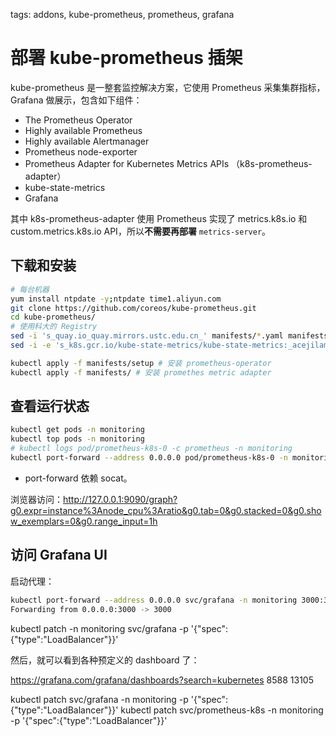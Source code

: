 tags: addons, kube-prometheus, prometheus, grafana

# 部署 kube-prometheus 插架
kube-prometheus 是一整套监控解决方案，它使用 Prometheus 采集集群指标，Grafana 做展示，包含如下组件：
+ The Prometheus Operator
+ Highly available Prometheus
+ Highly available Alertmanager
+ Prometheus node-exporter
+ Prometheus Adapter for Kubernetes Metrics APIs （k8s-prometheus-adapter）
+ kube-state-metrics
+ Grafana

其中 k8s-prometheus-adapter 使用 Prometheus 实现了 metrics.k8s.io 和 custom.metrics.k8s.io API，所以**不需要再部署** `metrics-server`。


## 下载和安装

``` bash
# 每台机器
yum install ntpdate -y;ntpdate time1.aliyun.com
git clone https://github.com/coreos/kube-prometheus.git
cd kube-prometheus/
# 使用科大的 Registry
sed -i 's_quay.io_quay.mirrors.ustc.edu.cn_' manifests/*.yaml manifests/setup/*.yaml
sed -i -e 's_k8s.gcr.io/kube-state-metrics/kube-state-metrics:_acejilam/kube-state-metrics:_' manifests/*.yaml manifests/setup/*.yaml

kubectl apply -f manifests/setup # 安装 prometheus-operator
kubectl apply -f manifests/ # 安装 promethes metric adapter
```

## 查看运行状态

``` bash
kubectl get pods -n monitoring
kubectl top pods -n monitoring
# kubectl logs pod/prometheus-k8s-0 -c prometheus -n monitoring
kubectl port-forward --address 0.0.0.0 pod/prometheus-k8s-0 -n monitoring 9090:9090 &

```
+ port-forward 依赖 socat。

浏览器访问：http://127.0.0.1:9090/graph?g0.expr=instance%3Anode_cpu%3Aratio&g0.tab=0&g0.stacked=0&g0.show_exemplars=0&g0.range_input=1h




## 访问 Grafana UI

启动代理：

``` bash
kubectl port-forward --address 0.0.0.0 svc/grafana -n monitoring 3000:3000
Forwarding from 0.0.0.0:3000 -> 3000
```
kubectl patch  -n monitoring  svc/grafana -p '{"spec":{"type":"LoadBalancer"}}'
<!-- kubectl patch  -n monitoring  svc/prometheus-k8s -p '{"spec":{"type":"LoadBalancer"}}' -->
然后，就可以看到各种预定义的 dashboard 了：


https://grafana.com/grafana/dashboards?search=kubernetes
8588
13105



kubectl patch svc/grafana -n monitoring -p '{"spec":{"type":"LoadBalancer"}}'
kubectl patch svc/prometheus-k8s -n monitoring -p '{"spec":{"type":"LoadBalancer"}}'
